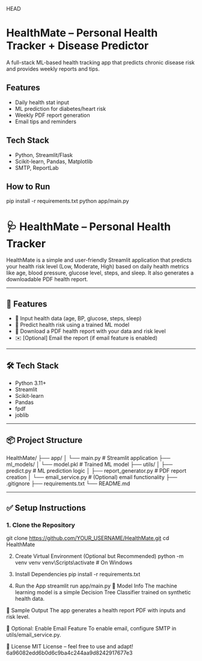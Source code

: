  HEAD
# HealthMate – Personal Health Tracker + Disease Predictor

A full-stack ML-based health tracking app that predicts chronic disease risk and provides weekly reports and tips.

## Features
- Daily health stat input
- ML prediction for diabetes/heart risk
- Weekly PDF report generation
- Email tips and reminders

## Tech Stack
- Python, Streamlit/Flask
- Scikit-learn, Pandas, Matplotlib
- SMTP, ReportLab

## How to Run
pip install -r requirements.txt
python app/main.py

# 🩺 HealthMate – Personal Health Tracker

HealthMate is a simple and user-friendly Streamlit application that predicts your health risk level (Low, Moderate, High) based on daily health metrics like age, blood pressure, glucose level, steps, and sleep. It also generates a downloadable PDF health report.

---

## 🚀 Features

- 🔢 Input health data (age, BP, glucose, steps, sleep)
- 🤖 Predict health risk using a trained ML model
- 📄 Download a PDF health report with your data and risk level
- ✉️ [Optional] Email the report (if email feature is enabled)

---

## 🛠️ Tech Stack

- Python 3.11+
- Streamlit
- Scikit-learn
- Pandas
- fpdf
- joblib

---

## 📦 Project Structure
HealthMate/
├── app/
│ └── main.py # Streamlit application
├── ml_models/
│ └── model.pkl # Trained ML model
├── utils/
│ ├── predict.py # ML prediction logic
│ ├── report_generator.py # PDF report creation
│ └── email_service.py # (Optional) email functionality
├── .gitignore
├── requirements.txt
└── README.md

---

## ✅ Setup Instructions

### 1. Clone the Repository
git clone https://github.com/YOUR_USERNAME/HealthMate.git
cd HealthMate

2. Create Virtual Environment (Optional but Recommended)
python -m venv venv
venv\Scripts\activate  # On Windows

3. Install Dependencies
pip install -r requirements.txt

4. Run the App
streamlit run app/main.py
🧠 Model Info
The machine learning model is a simple Decision Tree Classifier trained on synthetic health data.

📄 Sample Output
The app generates a health report PDF with inputs and risk level.

📧 Optional: Enable Email Feature
To enable email, configure SMTP in utils/email_service.py.

📃 License
MIT License – feel free to use and adapt!
 6a96082edd6b0d6c9ba4c244aa9d8242917677e3

